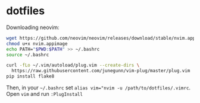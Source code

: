 # dotfiles

Downloading neovim:

```bash
wget https://github.com/neovim/neovim/releases/download/stable/nvim.appimage
chmod u+x nvim.appimage
echo PATH="$PWD:$PATH" >> ~/.bashrc
source ~/.bashrc

```

```bash
curl -fLo ~/.vim/autoload/plug.vim --create-dirs \
  https://raw.githubusercontent.com/junegunn/vim-plug/master/plug.vim
pip install flake8
```

Then, in your `~/.bashrc` set `alias vim="nvim -u /path/to/dotfiles/.vimrc`. Open `vim` and run `:PlugInstall`
